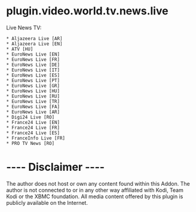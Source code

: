 plugin.video.world.tv.news.live
========================

Live News TV:

    * Aljazeera Live [AR]
    * Aljazeera Live [EN]
    * ATV [HU]
    * EuroNews Live [EN]
    * EuroNews Live [FR]
    * EuroNews Live [DE]
    * EuroNews Live [IT]
    * EuroNews Live [ES]
    * EuroNews Live [PT]
    * EuroNews Live [GR]
    * EuroNews Live [HU]
    * EuroNews Live [RU]
    * EuroNews Live [TR]
    * EuroNews Live [FA]
    * EuroNews Live [AR]
    * Digi24 Live [RO]
    * France24 Live [EN]
    * France24 Live [FR]
    * France24 Live [ES]
    * FranceInfo Live [FR]
    * PRO TV News [RO]



 ---- Disclaimer ----
========================
The author does not host or own any content found within this Addon.
The author is not connected to or in any other way affiliated with Kodi, Team Kodi or the XBMC foundation.
All media content offered by this plugin is publicly available on the Internet.
